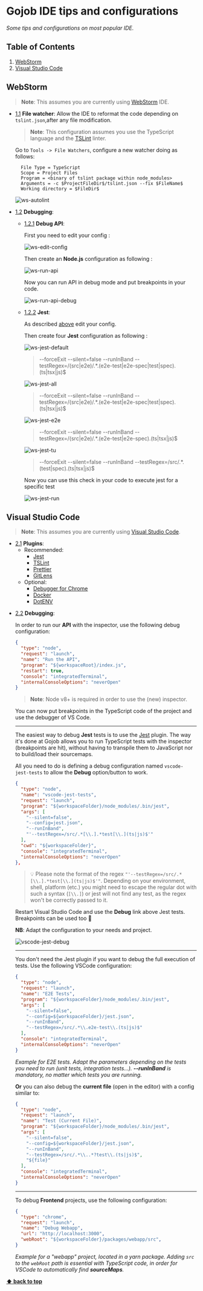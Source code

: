 # Gojob IDE tips and configurations

*Some tips and configurations on most popular IDE.*

## Table of Contents

  1. [WebStorm](#webstorm)
  2. [Visual Studio Code](#visual-studio-code)

## WebStorm
  > **Note**: This assumes you are currently using [WebStorm](https://www.jetbrains.com/webstorm/) IDE.

  <a name="webstorm--file-watcher"></a><a name="1.1"></a>
  - [1.1](#webstorm--file-watcher) **File watcher**: Allow the IDE to reformat the code depending on `tslint.json`,after any file modification.
    > **Note**: This configuration assumes you use the TypeScript language and the [TSLint](https://palantir.github.io/tslint/) linter.

    Go to `Tools -> File Watchers`, configure a new watcher doing as follows:
    ```text
      File Type = TypeScript
      Scope = Project Files
      Program = <binary of tslint package within node_modules>
      Arguments = -c $ProjectFileDir$/tslint.json --fix $FileName$
      Working directory = $FileDir$
    ```
    ![ws-autolint](./assets/ws-autolint.png)

  <a name="webstorm--debugging"></a><a name="1.2"></a>
  - [1.2](#webstorm--debugging) **Debugging**:
      <a name="webstorm--debugging--debug-api"></a><a name="1.2.1"></a>
      - [1.2.1](#webstorm--debugging--debug-api) **Debug API**:

        First you need to edit your config :

        ![ws-edit-config](./assets/ws-edit-config.png)

        Then create an **Node.js** configuration as following :

        ![ws-run-api](./assets/ws-run-api.png)

        Now you can run API in debug mode and put breakpoints in your code.

        ![ws-run-api-debug](./assets/ws-run-api-debug.png)
      <a name="webstorm--debugging--jest"></a><a name="1.2.2"></a>
      - [1.2.2](#webstorm--debugging--jest) **Jest**:

        As described [above](#webstorm--debugging--debug-api) edit your config.

        Then create four **Jest** configuration as following :

        ![ws-jest-default](./assets/ws-jest-default.png)
        > --forceExit --silent=false --runInBand --testRegex=/(src|e2e)/.*\.(e2e-test|e2e-spec|test|spec).(ts|tsx|js)$

        ![ws-jest-all](./assets/ws-jest-all.png)
        > --forceExit --silent=false --runInBand --testRegex=/(src|e2e)/.*\.(e2e-test|e2e-spec|test|spec).(ts|tsx|js)$

        ![ws-jest-e2e](./assets/ws-jest-e2e.png)
        > --forceExit --silent=false --runInBand --testRegex=/(src|e2e)/.*\.(e2e-test|e2e-spec).(ts|tsx|js)$

        ![ws-jest-tu](./assets/ws-jest-tu.png)
        > --forceExit --silent=false --runInBand --testRegex=/src/.*\.(test|spec).(ts|tsx|js)$

        Now you can use this check in your code to execute jest for a specific test

        ![ws-jest-run](./assets/ws-jest-run.png)

## Visual Studio Code
  > **Note**: This assumes you are currently using [Visual Studio Code](https://code.visualstudio.com/).

  <a name="vs-code--plugins"></a><a name="2.1"></a>
  - [2.1](#vs-code--plugins) **Plugins**:
    - Recommended:
      - [Jest](https://marketplace.visualstudio.com/items?itemName=Orta.vscode-jest)
      - [TSLint](https://marketplace.visualstudio.com/items?itemName=eg2.tslint)
      - [Prettier](https://marketplace.visualstudio.com/items?itemName=esbenp.prettier-vscode)
      - [GitLens](https://marketplace.visualstudio.com/items?itemName=eamodio.gitlens)
    - Optional:
      - [Debugger for Chrome](https://marketplace.visualstudio.com/items?itemName=msjsdiag.debugger-for-chrome)
      - [Docker](https://marketplace.visualstudio.com/items?itemName=PeterJausovec.vscode-docker)
      - [DotENV](https://marketplace.visualstudio.com/items?itemName=PeterJausovec.vscode-docker)


<a name="vs-code--debugging"></a><a name="2.2"></a>
  - [2.2](#vs-code--debugging) **Debugging**:

    In order to run our **API** with the inspector, use the following debug configuration:

    ```json
    {
      "type": "node",
      "request": "launch",
      "name": "Run the API",
      "program": "${workspaceRoot}/index.js",
      "restart": true,
      "console": "integratedTerminal",
      "internalConsoleOptions": "neverOpen"
    }
    ```

    > **Note**: Node v8+ is required in order to use the (new) inspector.

    You can now put breakpoints in the TypeScript code of the project and use the debugger of VS Code.

    ___

    The easiest way to debug **Jest** tests is to use the [Jest](https://marketplace.visualstudio.com/items?itemName=Orta.vscode-jest) plugin. The way it's done at Gojob allows you to run TypeScript tests with the inspector (breakpoints are hit), without having to transpile them to JavaScript nor to build/load their sourcemaps.

    All you need to do is defining a debug configuration named `vscode-jest-tests` to allow the **Debug** option/button to work.

    ```json
    {
      "type": "node",
      "name": "vscode-jest-tests",
      "request": "launch",
      "program": "${workspaceFolder}/node_modules/.bin/jest",
      "args": [
        "--silent=false",
        "--config=jest.json",
        "--runInBand",
        "'--testRegex=/src/.*[\\.].*test[\\.](ts|js)$'"
      ],
      "cwd": "${workspaceFolder}",
      "console": "integratedTerminal",
      "internalConsoleOptions": "neverOpen"
    },
    ```
    
    > 💡 Please note the format of the regex `"'--testRegex=/src/.*[\\.].*test[\\.](ts|js)$'"`. Depending on your environment, shell, platform (etc.) you might need to escape the regular dot with such a syntax (`[\\.]`) or jest will not find any test, as the regex won't be correctly passed to it.

    Restart Visual Studio Code and use the **Debug** link above Jest tests. Breakpoints can be used too :tada:

    **NB**: Adapt the configuration to your needs and project.

    ![vscode-jest-debug](./assets/vscode-jest-debug.jpg)

    ___

    You don't need the Jest plugin if you want to debug the full execution of tests. Use the following VSCode configuration:

    ```json
    {
      "type": "node",
      "request": "launch",
      "name": "E2E Tests",
      "program": "${workspaceFolder}/node_modules/.bin/jest",
      "args": [
        "--silent=false",
        "--config=${workspaceFolder}/jest.json",
        "--runInBand",
        "--testRegex=/src/.*\\.e2e-test\\.(ts|js)$"
      ],
      "console": "integratedTerminal",
      "internalConsoleOptions": "neverOpen"
    }
    ```

    *Example for E2E tests. Adapt the parameters depending on the tests you need to run (unit tests, integration tests...). **--runInBand** is mandatory, no matter
    which tests you are running.*

    **Or** you can also debug the **current file** (open in the editor) with a config similar to:

    ```json
    {
      "type": "node",
      "request": "launch",
      "name": "Test (Current File)",
      "program": "${workspaceFolder}/node_modules/.bin/jest",
      "args": [
        "--silent=false",
        "--config=${workspaceFolder}/jest.json",
        "--runInBand",
        "--testRegex=/src/.*\\..*?test\\.(ts|js)$",
        "${file}"
      ],
      "console": "integratedTerminal",
      "internalConsoleOptions": "neverOpen"
    }
    ```

    ___

    To debug **Frontend** projects, use the following configuration:

    ```json
    {
      "type": "chrome",
      "request": "launch",
      "name": "Debug Webapp",
      "url": "http://localhost:3000",
      "webRoot": "${workspaceFolder}/packages/webapp/src",
    }
    ```

    *Example for a "webapp" project, located in a yarn package. Adding `src` to the `webRoot` path is essential with TypeScript code, in order for VSCode to automatically find **sourceMaps**.*



**[⬆ back to top](#table-of-contents)**
